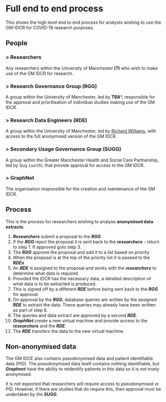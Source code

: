 # Full end to end process

This shows the high level end to end process for analysts wishing to use the GM-IDCR for COVID-19 research purposes.

## People

### > Researchers
Any researchers within the University of Manchester **(?)** who wish to make use of the GM IDCR for research.

### > Research Governance Group (RGG)
A group within the University of Manchester, led by **TBA***, responsible for the approval and prioritisation of individual studies making use of the GM IDCR.

### > Research Data Engineers (RDE)
A group within the University of Manchester, led by [Richard Williams](https://www.research.manchester.ac.uk/portal/richard.williams.html), with access to the full anonymised version of the GM IDCR.

### > Secondary Usage Governance Group (SUGG)
A group within the Greater Manchester Health and Social Care Partnership, led by Guy Lucchi, that provide approval for access to the GM IDCR.

### > GraphNet
The organisation responsible for the creation and maintenance of the GM IDCR.

## Process

This is the process for researchers wishing to analyse **anonymised data extracts**.

1. ***Researchers*** submit a proposal to the ***RGG***
2. If the ***RGG*** reject the proposal it is sent back to the ***researchers*** - return to step 1. If approved goto step 3.
3. The ***RGG*** approve the proposal and add it to a list based on priority
4. When the proposal is at the top of the priority list it is passed to the ***RDEs***
5. An ***RDE*** is assigned to the proposal and works with the ***researchers*** to determine what data is required.
6. Provided the IDCR has the necessary data, a detailed description of what data is to be extracted is produced.
7. This is signed off by a different ***RDE*** before being sent back to the ***RGG*** for approval.
8. On approval by the ***RGG***, database queries are written by the assigned ***RDE*** to extract the data. These queries may already have been written as part of step 6.
9. The queries and data extract are approved by a second ***RDE***.
10. ***GraphNet*** create a new virtual machine and provide access to the ***researchers*** and the ***RDE***.
11. The ***RDE*** transfers the data to the new virtual machine.

## Non-anonymised data

The GM IDCE also contains pseudonymised data and patient identifiable data (PID). The pseudonymised data itself contains nothing identifiable, but ***Graphnet*** have the ability to reidentify patients in this data so it is not truely anonymised.

It is not expected that researchers will require access to pseudonymised or PID. However, if there are studies that do require this, then approval must be undertaken by the ***SUGG***.

